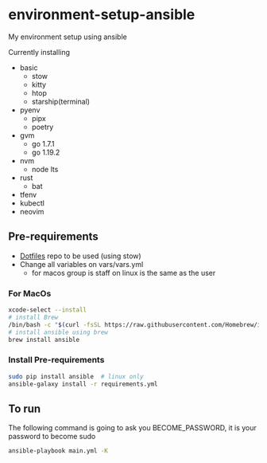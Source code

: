 # environment-setup-ansible

My environment setup using ansible

Currently installing

- basic
  - stow
  - kitty
  - htop
  - starship(terminal)
- pyenv
  - pipx
  - poetry
- gvm
  - go 1.7.1
  - go 1.19.2
- nvm
  - node lts
- rust
  - bat
- tfenv
- kubectl
- neovim

## Pre-requirements

- [Dotfiles](https://github.com/uelei/dotfiles) repo to be used (using stow)
- Change all variables on vars/vars.yml
  - for macos group is staff on linux is the same as the user

### For MacOs

```bash
xcode-select --install
# install Brew
/bin/bash -c "$(curl -fsSL https://raw.githubusercontent.com/Homebrew/install/HEAD/install.sh)"
# install ansible using brew
brew install ansible
```

### Install Pre-requirements

```bash
sudo pip install ansible  # linux only
ansible-galaxy install -r requirements.yml
```

## To run

The following command is going to ask you BECOME_PASSWORD, it is your password to become sudo

```bash
ansible-playbook main.yml -K
```

